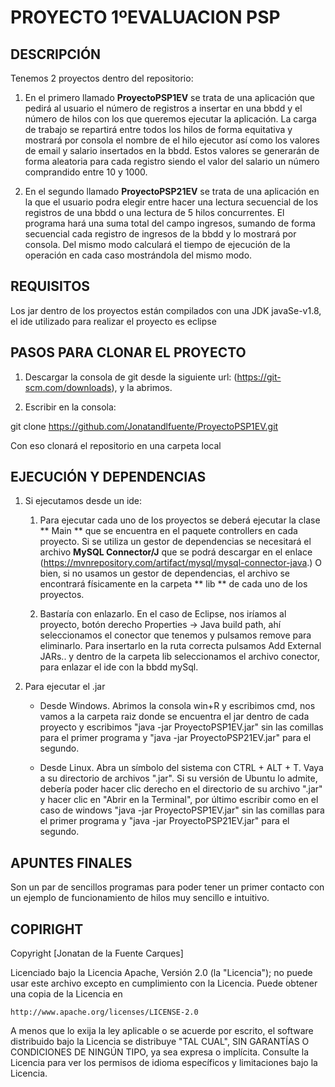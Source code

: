 # PROYECTO 1ºEVALUACION PSP

## DESCRIPCIÓN

Tenemos 2 proyectos dentro del repositorio:

1. En el primero llamado **ProyectoPSP1EV** se trata de una aplicación que pedirá al usuario el número de registros a insertar en una bbdd y el número de hilos con los que queremos ejecutar la aplicación. La carga de trabajo se repartirá entre todos los hilos de forma equitativa y mostrará por consola el nombre de el hilo ejecutor así como los valores de email y salario insertados en la bbdd. Estos valores se generarán de forma aleatoria para cada registro siendo el valor del salario un número comprandido entre 10 y 1000.

2. En el segundo llamado **ProyectoPSP21EV** se trata de una aplicación en la que el usuario podra elegir entre hacer una lectura secuencial de los registros de una bbdd o una lectura de 5 hilos concurrentes. El programa hará una suma total del campo ingresos, sumando de forma secuencial cada registro de ingresos de la bbdd y lo mostrará por consola. Del mismo modo calculará el tiempo de ejecución de la operación en cada caso mostrándola del mismo modo.

## REQUISITOS

Los jar dentro de los proyectos están compilados con una JDK javaSe-v1.8, el ide utilizado para realizar el proyecto es eclipse

## PASOS PARA CLONAR EL PROYECTO

1. Descargar la consola de git desde la siguiente url: (https://git-scm.com/downloads), y la abrimos.

2. Escribir en la consola:
 
git clone https://github.com/Jonatandlfuente/ProyectoPSP1EV.git

Con eso clonará el repositorio en una carpeta local


## EJECUCIÓN Y DEPENDENCIAS

1. Si ejecutamos desde un ide:

   1.  Para ejecutar cada uno de los proyectos se deberá ejecutar la clase ** Main ** que se encuentra en el paquete controllers en cada proyecto. Si se utiliza un gestor de dependencias se necesitará el archivo **MySQL Connector/J** que se podrá descargar en el enlace (https://mvnrepository.com/artifact/mysql/mysql-connector-java.) O bien, si no usamos un gestor de dependencias, el archivo se encontrará físicamente en la carpeta ** lib ** de cada uno de los proyectos. 

   2. Bastaría con enlazarlo. En el caso de Eclipse, nos iríamos al proyecto, botón derecho Properties -> Java build path, ahí seleccionamos el conector que tenemos y pulsamos remove para eliminarlo. Para insertarlo en la ruta correcta pulsamos Add External JARs.. y dentro de la carpeta lib seleccionamos el archivo conector, para enlazar el ide con la bbdd mySql.

2. Para ejecutar el .jar

    * Desde Windows. Abrimos la consola win+R y escribimos cmd, nos vamos a la carpeta raiz donde se encuentra el jar dentro de cada proyecto y escribimos "java -jar ProyectoPSP1EV.jar" sin las comillas para el primer programa y  "java -jar ProyectoPSP21EV.jar" para el segundo.

    * Desde Linux. Abra un símbolo del sistema con CTRL + ALT + T. Vaya a su directorio de archivos ".jar". Si su versión de Ubuntu lo admite, debería poder hacer clic derecho en el directorio de su archivo ".jar" y hacer clic en "Abrir en la Terminal", por último escribir como en el caso de windows "java -jar ProyectoPSP1EV.jar" sin las comillas para el primer programa y  "java -jar ProyectoPSP21EV.jar" para el segundo.


## APUNTES FINALES

Son un par de sencillos programas para poder tener un primer contacto con un ejemplo de funcionamiento de hilos muy sencillo e intuitivo.

## COPIRIGHT

Copyright [Jonatan de la Fuente Carques]

Licenciado bajo la Licencia Apache, Versión 2.0 (la "Licencia");
no puede usar este archivo excepto en cumplimiento con la Licencia.
Puede obtener una copia de la Licencia en

    http://www.apache.org/licenses/LICENSE-2.0

A menos que lo exija la ley aplicable o se acuerde por escrito, el software
distribuido bajo la Licencia se distribuye "TAL CUAL",
SIN GARANTÍAS O CONDICIONES DE NINGÚN TIPO, ya sea expresa o implícita.
Consulte la Licencia para ver los permisos de idioma específicos y limitaciones bajo la Licencia. 
